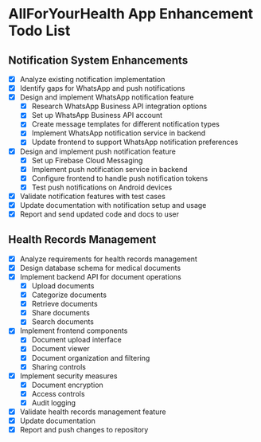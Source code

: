 # AllForYourHealth App Enhancement Todo List

## Notification System Enhancements
- [x] Analyze existing notification implementation
- [x] Identify gaps for WhatsApp and push notifications
- [x] Design and implement WhatsApp notification feature
  - [x] Research WhatsApp Business API integration options
  - [x] Set up WhatsApp Business API account
  - [x] Create message templates for different notification types
  - [x] Implement WhatsApp notification service in backend
  - [x] Update frontend to support WhatsApp notification preferences
- [x] Design and implement push notification feature
  - [x] Set up Firebase Cloud Messaging
  - [x] Implement push notification service in backend
  - [x] Configure frontend to handle push notification tokens
  - [x] Test push notifications on Android devices
- [x] Validate notification features with test cases
- [x] Update documentation with notification setup and usage
- [x] Report and send updated code and docs to user

## Health Records Management
- [x] Analyze requirements for health records management
- [x] Design database schema for medical documents
- [x] Implement backend API for document operations
  - [x] Upload documents
  - [x] Categorize documents
  - [x] Retrieve documents
  - [x] Share documents
  - [x] Search documents
- [x] Implement frontend components
  - [x] Document upload interface
  - [x] Document viewer
  - [x] Document organization and filtering
  - [x] Sharing controls
- [x] Implement security measures
  - [x] Document encryption
  - [x] Access controls
  - [x] Audit logging
- [x] Validate health records management feature
- [x] Update documentation
- [x] Report and push changes to repository
